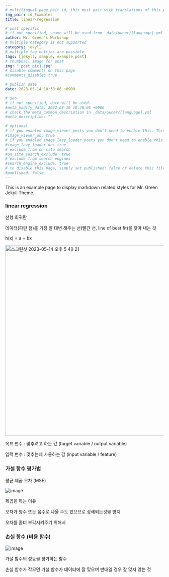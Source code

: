 ```yaml
---
# multilingual page pair id, this must pair with translations of this page. (This name must be unique)
lng_pair: id_Examples
title: linear-regression

# post specific
# if not specified, .name will be used from _data/owner/[language].yml
author: Mr. Green's Workshop
# multiple category is not supported
category: jekyll
# multiple tag entries are possible
tags: [jekyll, sample, example post]
# thumbnail image for post
img: ":post_pic1.jpg"
# disable comments on this page
#comments_disable: true

# publish date
date: 2023-05-14 18:38:06 +0900

# seo
# if not specified, date will be used.
#meta_modify_date: 2022-08-16 18:38:06 +0900
# check the meta_common_description in _data/owner/[language].yml
#meta_description: ""

# optional
# if you enabled image_viewer_posts you don't need to enable this. This is only if image_viewer_posts = false
#image_viewer_on: true
# if you enabled image_lazy_loader_posts you don't need to enable this. This is only if image_lazy_loader_posts = false
#image_lazy_loader_on: true
# exclude from on site search
#on_site_search_exclude: true
# exclude from search engines
#search_engine_exclude: true
# to disable this page, simply set published: false or delete this file
#published: false
---
```


<!-- outline-start -->

This is an example page to display markdown related styles for Mr. Green Jekyll Theme.

<!-- outline-end -->

### linear regression

선형 회귀란 

데이터(파란 점)를 가장 잘 대변 해주는 선(빨간 선, line of best fit)을 찾아 내는 것

h(x) = a + bx

<img width="605" alt="스크린샷 2023-05-14 오후 5 40 21" src="https://github.com/sondonghup/lyric-translator/assets/42092560/ca4b2c1f-9528-4efa-9c7e-85e7551d8331">

목표 변수 : 맞추려고 하는 값
(target variable / output variable)

입력 변수 : 맞추는데 사용하는 값
(input variable / feature)

### 가설 함수 평가법

평균 제곱 오차 (MSE)

![image](https://github.com/sondonghup/Game_project/assets/42092560/e4959281-c15c-415d-9bad-df1950af0e1e)

제곱을 하는 이유 

오차가 양수 또는 음수로 나올 수도 있으므로 상쇄되는것을 방지

오차를 좀더 부각시켜주기 위해서

### 손실 함수 (비용 함수)

![image](https://github.com/sondonghup/Game_project/assets/42092560/82c96b87-9781-4122-9499-5c76036344d3)

가설 함수의 성능을 평가하는 함수

손실 함수가 작으면 가설 함수가 데이터에 잘 맞으며 반대일 경우 잘 맞지 않는 것